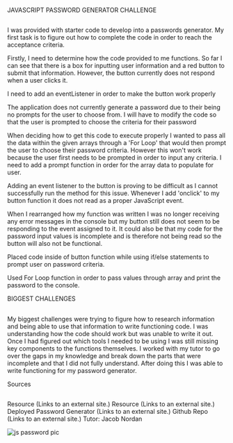 JAVASCRIPT PASSWORD GENERATOR CHALLENGE
##
I was provided with starter code to develop into a passwords generator. My first task is to figure out how to complete the code in order to reach the acceptance criteria.
 

Firstly, I need to determine how the code provided to me functions. So far I can see that there is a box for inputting user information and a red button to submit that information. However, the button currently does not respond when a user clicks it.
 

I need to add an eventListener in order to make the button work properly
 

The application does not currently generate a password due to their being no prompts for the user to choose from. I will have to modify the code so that the user is prompted to choose the criteria for their password
 

When deciding how to get this code to execute properly I wanted to pass all the data within the given arrays through a 'For Loop' that would then prompt the user to choose their password criteria. However this won't work because the user first needs to be prompted in order to input any criteria. I need to add a prompt function in order for the array data to populate for user.
 

Adding an event listener to the button is proving to be difficult as I cannot successfully run the method for this issue. Whenever I add 'onclick' to my button function it does not read as a proper JavaScript event.
 

When I rearranged how my function was written I was no longer receiving any error messages in the console but my button still does not seem to be responding to the event assigned to it. It could also be that my code for the password input values is incomplete and is therefore not being read so the button will also not be functional.
 

Placed code inside of button function while using if/else statements to prompt user on password criteria.
 

Used For Loop function in order to pass values through array and print the password to the console.
 

BIGGEST CHALLENGES
##
My biggest challenges were trying to figure how to research information and being able to use that information to write functioning code. I was understanding how the code should work but was unable to write it out. Once I had figured out which tools I needed to be using I was still missing key components to the functions themselves. I worked with my tutor to go over the gaps in my knowledge and break down the parts that were incomplete and that I did not fully understand. After doing this I was able to write functioning for my password generator.



Sources
##
Resource (Links to an external site.)
Resource (Links to an external site.)
Deployed Password Generator (Links to an external site.)
Github Repo (Links to an external site.) 
Tutor: Jacob Nordan 

![js password pic](https://user-images.githubusercontent.com/106643200/190716423-05f3b92c-d52c-45df-909b-413715591afd.JPG)
